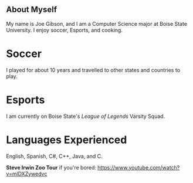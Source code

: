## About Myself

My name is Joe Gibson, and I am a Computer Science major at Boise State University. I enjoy soccer, Esports, and cooking. 

# Soccer
I played for about 10 years and travelled to other states and countries to play. 

# Esports
I am currently on Boise State's _League of Legends_ Varsity Squad. 

# Languages Experienced
English, Spanish, C#, C++, Java, and C. 

**Steve Irwin Zoo Tour** if you're bored: https://www.youtube.com/watch?v=mlDXZywedvc
